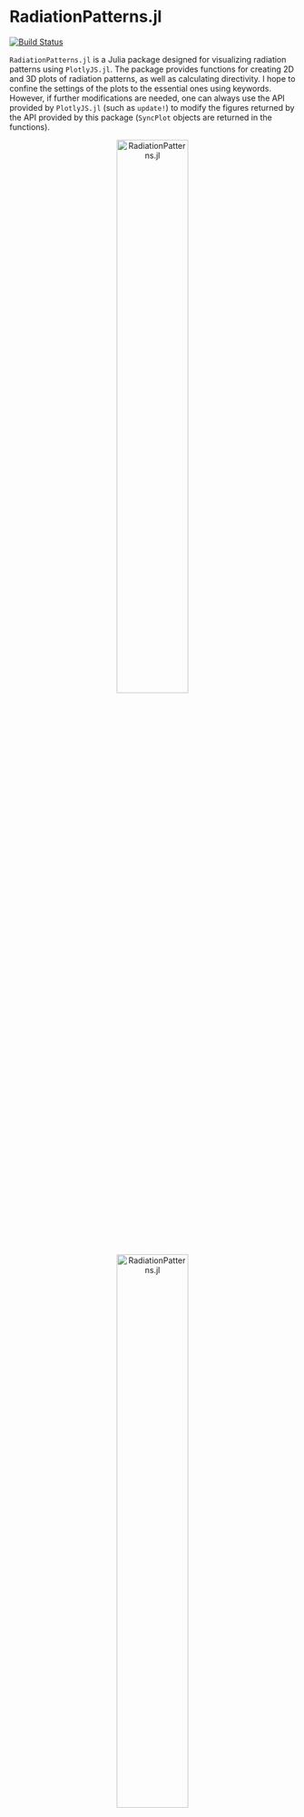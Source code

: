 
# RadiationPatterns.jl

[![Build Status](https://github.com/akjake616/RadiationPatterns.jl/actions/workflows/CI.yml/badge.svg)](https://github.com/akjake616/RadiationPatterns.jl/actions/workflows/CI.yml)

`RadiationPatterns.jl` is a Julia package designed for visualizing radiation patterns using `PlotlyJS.jl`. The package provides functions for creating 2D and 3D plots of radiation patterns, as well as calculating directivity. I hope to confine the settings of the plots to the essential ones using keywords. However, if further modifications are needed, one can always use the API provided by `PlotlyJS.jl` (such as `update!`) to modify the figures returned by the API provided by this package (`SyncPlot` objects are returned in the functions). 

<p align="center">
  <img alt="RadiationPatterns.jl" src="./media/illus1.png" width="50%" height="auto" />
</p>
<p align="center">
  <img alt="RadiationPatterns.jl" src="./media/illus2.png" width="50%" height="auto" />
</p>

I use this package in my publications and would be delighted if you could cite it in your work. Thank you for your support!

## Data Structure

### `Pattern`

A `Pattern` object contains the radiation pattern data:

```julia
mutable struct Pattern{T1,T2}
    U::Union{Array{T1,2}, SubArray{T1,2}, LinearAlgebra.Transpose{T1}}
    x::Union{Vector{T2}, AbstractRange{T2}}
    y::Union{Vector{T2}, AbstractRange{T2}}
end
```

where `U` is a 2D meshgrid data representing the radiation pattern with `x` as the coordinate for the first dimension and `y` as the coordinate for the second dimension. For example, the following creates a dipole radiation pattern:

```julia
tht = -180:180
phi = 0:180

_, T = meshgrid(phi, tht) # uses MeshGrid.jl
U = sind.(T).^2
Pat = Pattern(U, tht, phi)
```

The convention for `x` associating with `theta` in degrees and `y` associating with `phi` in degrees is used throughout when creating patterns in spherical coordinates.  

## Functions

There are two primary plotting functions used by the 2D pattern plotting function (`ptn_2d`): `plot_rect` and `plot_polar`. They are not directly used for pattern plotting; however, these two functions can also be used as a simplified API to draw 2D plots in rectangular and polar coordinates (if you find settings in PlotlyJS very cumbersome :laughing:). In the following, keyword default value with `0` (or `[0, 0]` in ranges) means not specifying these keywords in the plotly plots. Noted that both of the functions support plotting multiple traces in one plot.

### `plot_rect`

```julia
plot_rect(
    x, y;
    xlabel = "",
    ylabel = "",
    xrange = [0, 0],
    yrange = [0, 0],
    width = 0,
    height = 0,
    mode = "lines",
    color = "",
)
```

Plots a rectangular (Cartesian) plot.

#### Arguments

- `x`: x-coordinate data (can be vector of vectors)
- `y`: y-coordinate data (can be vector of vectors)
- `xlabel`: Label for the x-axis (default: `""`)
- `ylabel`: Label for the y-axis (default: `""`)
- `xrange`: Range for the x-axis (default: `[0, 0]`)
- `yrange`: Range for the y-axis (default: `[0, 0]`)
- `width`: Width of the plot (default: `0`)
- `height`: Height of the plot (default: `0`)
- `mode`: Plotting mode (default: `"lines"`, can be vector)
- `color`: Color of the plot lines (default: `""`, can be vector)
- `name`: Name of the plot lines (default: `""`, can be vector)

### `plot_polar`

```julia
plot_polar(
    theta, r;
    trange = [0, 0],
    rrange = [0, 0],
    width = 0,
    height = 0,
    mode = "lines",
    color = "",
)
```

Plots a polar plot.

#### Arguments

- `theta`: Angular coordinate data (can be vector of vectors)
- `r`: Radial coordinate data (can be vector of vectors)
- `trange`: Range for the angular axis (default: `[0, 0]`)
- `rrange`: Range for the radial axis (default: `[0, 0]`)
- `width`: Width of the plot (default: `0`)
- `height`: Height of the plot (default: `0`)
- `mode`: Plotting mode (default: `"lines"`, can be vector)
- `color`: Color of the plot lines (default: `""`, can be vector)
- `name`: Name of the plot lines (default: `""`, can be vector)

___

The following functions create pattern plots from the `Pattern` object. Currently 2D patterns, 3D patterns, and holograms (can be used to plot a slice of field distributions) are supported. 

### `ptn_2d`

```julia
ptn_2d(
    Pat::Union{Pattern,Vector{<:Pattern}};
    ind::Union{Int,Vector{Int}} = 1,
    dims::Union{Int,Vector{Int}} = 1,
    type::String = "normal",
    xlabel::String = "",
    ylabel::String = "",
    xrange::Vector{<:Real} = [0, 0],
    yrange::Vector{<:Real} = [0, 0],
    trange::Vector{<:Real} = [0, 0],
    rrange::Vector{<:Real} = [0, 0],
    width::Real = 0,
    height::Real  = 0,
    mode::Union{String,Vector{String}} = "lines",
    color::Union{String,Vector{String}} = "",
    name::Union{String,Vector{String}}  = "",
)
```

Plots a 2D radiation pattern by setting the keywords `ind` and `dim`. For example, setting `dim=1` takes the slice of `U[:, ind]`, and setting `dim=2` takes the slice of `U[ind, :]`. Can be used for comparing two or more patterns also (see the example `ex_basics.jl` and `ex_horn.jl`). When comparing two or more pattern cuts, one can specify different `ind`, `dims`, `mode`, `color` and `name` by setting these keywords as vectors (if not set, default values are used).

#### Arguments

- `Pat`: A `Pattern` or a vector of `Pattern`s
- `ind`: Index to slice the pattern, either `1` or `2` (default: `1`)
- `dims`: Dimension to slice the pattern (default: `1`)
- `type`: Plot type, either `"normal"` or `"polar"` (default: `"normal"`)
- `xlabel`: Label for the x-axis (default: `""`)
- `ylabel`: Label for the y-axis (default: `""`)
- `xrange`: Range for the x-axis (default: `[0, 0]`)
- `yrange`: Range for the y-axis (default: `[0, 0]`)
- `trange`: Range for the angular axis (default: `[0, 0]`)
- `rrange`: Range for the radial axis (default: `[0, 0]`)
- `width`: Width of the plot (default: `0`)
- `height`: Height of the plot (default: `0`)
- `mode`: Plotting mode (default: `"lines"`)
- `color`: Color of the plot lines (default: `""`)
- `name`: Name of the plot lines (default: `""`)

### `ptn_3d`

```julia
ptn_3d(Pat::Pattern; dB::Bool = false, thr::Real = -50)
```

Plots a 3D radiation pattern. In 3D cases, `Pat.x` should be `theta` values in degrees, and `Pat.y` should be `phi` values in degrees. If dB scale is used for the data, please set the keyword `dB` to `true`. A threadsold value `thr` (max difference from the maximum value of the pattern) is used in case that `-Inf` appears in the dB scale data.

#### Arguments

- `Pat`: A `Pattern`
- `dB`: Boolean to plot if the pattern is in decibels (default: `false`)
- `thr`: Threshold value for the plot if dB is true (default: `-50`)

### `ptn_holo`

```julia
ptn_holo(
    Pat::Pattern;
    xlabel::String = "",
    ylabel::String = "",
    zrange::Vector{<:Real} = [0, 0],
    ref_size = 500,
    colorscale = "Jet",
)
```

Plots a holographic (heatmap) radiation pattern. Currently I have issues in setting both the axis ratio and the range of the heatmap plot. In order to have an 1:1 aspect ratio, I have tried to fine tune the width and height of the plot. One can try to adjust the `ref_size` keyword to set the figure size. I hope that more improvements can be made in the future.

#### Arguments

- `Pat`: A `Pattern`
- `xlabel`: Label for the x-axis (default: `""`)
- `ylabel`: Label for the y-axis (default: `""`)
- `zrange`: Range for the z-axis (default: `[0, 0]`)
- `ref_size`: ref size of the plot in pixels (default: `500`)
- `colorscale`: Color scale for the heatmap (default: `"Jet"`)

___

The following are functionalities to calculate directivity of a pattern. `Trapz.jl` is used for integration. Noted that `Pat.x` represents the `theta` axis and `Ptn.y` represents the `phi` axis. 

### `direc_ptn`

```julia
direc_ptn(Pat::Pattern)
```

Calculate the directivity pattern of a radiation pattern. `Pat.x` should be `theta` values in degrees, and `Pat.y` should be `phi` values in degrees.  

#### Arguments

- `Pat`: A `Pattern`

#### Returns

A `Pattern` representing the directivity.

### `direc`

```julia
direc(Pat::Pattern)
```

Calculates the directivity of a radiation pattern. `Pat.x` should be `theta` values in degrees, and `Pat.y` should be `phi` values in degrees.  

#### Arguments

- `Pat`: A `Pattern`

#### Returns

The directivity value.


## Examples

Please refer to the example folder for more illustrations.